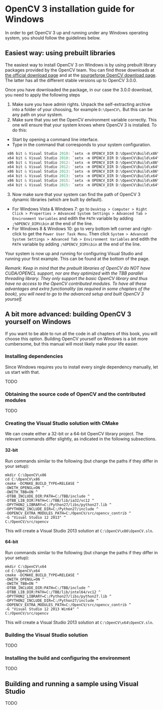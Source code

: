 # OpenCV 3 installation guide for Windows

In order to get OpenCV 3 up and running under any Windows operating system, you should follow the guidelines below.

## Easiest way: using prebuilt libraries

The easiest way to install OpenCV 3 on Windows is by using prebuilt library packages provided by the OpenCV team. You can find those downloads at [the official download page](http://opencv.org/downloads.html) and at the [sourgeforge OpenCV download page](http://sourceforge.net/projects/opencvlibrary/files/opencv-win/). The latter has all the different stable versions up to OpenCV 3.0.0.

Once you have downloaded the package, in our case the 3.0.0 download, you need to apply the following steps
 1. Make sure you have admin rights. Unpack the self-extracting archive into a folder of your choosing, for example `D:\OpenCV\`. But this can be any path on your system.
 2. Make sure that you set the OpenCV environment variable correctly. This one will ensure that your system knows where OpenCV 3 is installed. To do this:
  * Start by opening a command line interface.
  * Type in the command that corresponds to your system configuration.
  ```CPP
   x86 bit & Visual Studio 2010: `setx -m OPENCV_DIR D:\OpenCV\Build\x86\vc10`
   x64 bit & Visual Studio 2010: `setx -m OPENCV_DIR D:\OpenCV\Build\x64\vc10`
   x86 bit & Visual Studio 2012: `setx -m OPENCV_DIR D:\OpenCV\Build\x86\vc11`
   x64 bit & Visual Studio 2012: `setx -m OPENCV_DIR D:\OpenCV\Build\x64\vc11`
   x86 bit & Visual Studio 2013: `setx -m OPENCV_DIR D:\OpenCV\Build\x86\vc12`
   x64 bit & Visual Studio 2013: `setx -m OPENCV_DIR D:\OpenCV\Build\x64\vc12`
   x86 bit & Visual Studio 2015: `setx -m OPENCV_DIR D:\OpenCV\Build\x86\vc13`
   x64 bit & Visual Studio 2015: `setx -m OPENCV_DIR D:\OpenCV\Build\x64\vc13`
  ```
 3. Now make sure that your system can find the path of OpenCV 3 dynamic libraries (which are built by default). 
  * For Windows Vista & Windows 7: go to `Desktop > Computer > Right Click > Properties > Advanced System Settings > Advanced Tab > Environment Variables` and edith the `PATH` variable by adding `;%OPENCV_DIR%\bin` at the end of the line.
  * For Windows 8 & Windows 10: go to very bottom left corner and right-click to get the `Power User Task Menu`. Then click `System > Advanced System Settings > Advanced Tab > Environment Variables` and edith the `PATH` variable by adding `;%OPENCV_DIR%\bin` at the end of the line.

Your system is now up and running for configuring Visual Studio and running your first example. This can be found at the bottom of the page.

*Remark: Keep in mind that the prebuilt libraries of OpenCV do _NOT_ have CUDA/OPENCL support, nor are they optimized with the TBB parallel threading library. They only support the basic OpenCV library and thus have no access to the OpenCV contributed modules. To have all these advantages and extra functionality (as required in some chapters of the book), you will need to go to the advanced setup and built OpenCV 3 yourself.*

## A bit more advanced: building OpenCV 3 yourself on Windows

If you want to be able to run all the code in all chapters of this book, you will choose this option. Building OpenCV yourself on Windows is a bit more cumbersome, but this manual will most likely make your life easier.

### Installing dependencies

Since Windows requires you to install every single dependency manually, let us start with that.

TODO

### Obtaining the source code of OpenCV and the contributed modules

TODO

### Creating the Visual Studio solution with CMake

We can create either a 32-bit or a 64-bit OpenCV library project. The relevant commands differ slightly, as indicated in the following subsections.

#### 32-bit

Run commands similar to the following (but change the paths if they differ in your setup):

```
mkdir C:\OpenCV\x86
cd C:\OpenCV\x86
cmake -DCMAKE_BUILD_TYPE=RELEASE ^
-DWITH_OPENGL=ON ^
-DWITH_TBB=ON ^
-DTBB_INCLUDE_DIR:PATH=C:/TBB/include ^
-DTBB_LIB_DIR:PATH=C:/TBB/lib/ia32/vc12 ^
-DPYTHON2_LIBRARY=C:/Python27/libs/python27.lib ^
-DPYTHON2_INCLUDE_DIR=C:/Python27/include ^
-DOPENCV_EXTRA_MODULES_PATH=C:/OpenCV/src/opencv_contrib ^
-G "Visual Studio 12 2013" ^
C:/OpenCV/src/opencv
```

This will create a Visual Studio 2013 solution at `C:\OpenCV\x86\OpenCV.sln`.

#### 64-bit

Run commands similar to the following (but change the paths if they differ in your setup):

```
mkdir C:\OpenCV\x64
cd C:\OpenCV\x64
cmake -DCMAKE_BUILD_TYPE=RELEASE ^
-DWITH_OPENGL=ON ^
-DWITH_TBB=ON ^
-DTBB_INCLUDE_DIR:PATH=C:/TBB/include ^
-DTBB_LIB_DIR:PATH=C:/TBB/lib/intel64/vc12 ^
-DPYTHON2_LIBRARY=C:/Python27/libs/python27.lib ^
-DPYTHON2_INCLUDE_DIR=C:/Python27/include ^
-DOPENCV_EXTRA_MODULES_PATH=C:/OpenCV/src/opencv_contrib ^
-G "Visual Studio 12 2013 Win64" ^
C:/OpenCV/src/opencv
```

This will create a Visual Studio 2013 solution at `C:\OpenCV\x64\OpenCV.sln`.

### Building the Visual Studio solution

TODO

### Installing the build and configuring the environment

TODO

## Building and running a sample using Visual Studio

TODO
